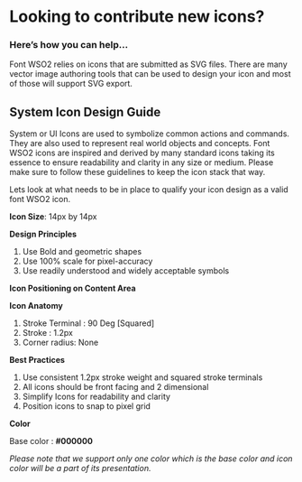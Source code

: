 # Looking to contribute new icons?

### Here’s how you can help…

Font WSO2 relies on icons that are submitted as SVG files. There are many vector image authoring tools that can be used to design your icon and most of those will support SVG export.

## System Icon Design Guide

System or UI Icons are used to symbolize common actions and commands. They are also used to represent real world objects and concepts. Font WSO2 icons are inspired and derived by many standard icons taking its essence to ensure readability and clarity in any size or medium. Please make sure to follow these guidelines to keep the icon stack that way.


Lets look at what needs to be in place to qualify your icon design as a valid font WSO2 icon.

**Icon Size**: 
14px by 14px

**Design Principles**

1. Use Bold and geometric shapes
2. Use 100% scale for pixel-accuracy
3. Use readily understood and widely acceptable symbols

**Icon Positioning on Content Area**

**Icon Anatomy**

1. Stroke Terminal : 90 Deg [Squared]
2. Stroke : 1.2px
3. Corner radius: None

**Best Practices**

1. Use consistent 1.2px stroke weight and squared stroke terminals
2. All icons should be front facing and 2 dimensional
3. Simplify Icons for readability and clarity
4. Position icons to snap to pixel grid

**Color**

Base color : **#000000**

_Please note that we support only one color which is the base color and icon color will be a part of its presentation._
